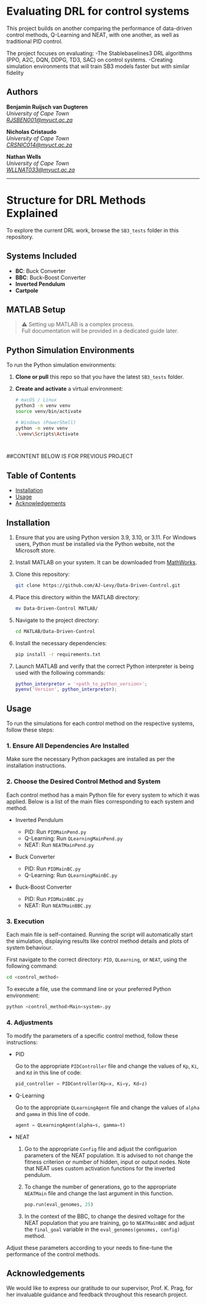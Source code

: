 # Evaluating DRL for control systems

This project builds on another comparing the performance of data-driven control methods, Q-Learning and NEAT, with one another, as well as traditional PID control.

The project focuses on evaluating:
-The Stablebaselines3 DRL algorithms (PPO, A2C, DQN, DDPG, TD3, SAC) on control systems.
-Creating simulation environments that will train SB3 models faster but with similar fidelity

## Authors
**Benjamin Ruijsch van Dugteren**<br>
*University of Cape Town* <br>
*RJSBEN001@myuct.ac.za*
<br>

**Nicholas Cristaudo**<br>
*University of Cape Town* <br>
*CRSNIC014@myuct.ac.za*

**Nathan Wells**<br>
*University of Cape Town* <br>
*WLLNAT033@myuct.ac.za*
___

# Structure for DRL Methods Explained

To explore the current DRL work, browse the `SB3_tests` folder in this repository.

## Systems Included

- **BC**: Buck Converter  
- **BBC**: Buck-Boost Converter  
- **Inverted Pendulum**  
- **Cartpole**

## MATLAB Setup

> ⚠️ Setting up MATLAB is a complex process.  
> Full documentation will be provided in a dedicated guide later.

## Python Simulation Environments

To run the Python simulation environments:

1. **Clone or pull** this repo so that you have the latest `SB3_tests` folder.  
2. **Create and activate** a virtual environment:

   ```bash
   # macOS / Linux
   python3 -m venv venv
   source venv/bin/activate

   # Windows (PowerShell)
   python -m venv venv
   .\venv\Scripts\Activate




##CONTENT BELOW IS FOR PREVIOUS PROJECT
## Table of Contents
- [Installation](#installation)
- [Usage](#usage)
- [Acknowledgements](#acknowledgements)

## Installation

1. Ensure that you are using Python version 3.9, 3.10, or 3.11. For Windows users, Python must be installed via the Python website, not the Microsoft store.

2. Install MATLAB on your system. It can be downloaded from [MathWorks](https://www.mathworks.com/products/matlab.html).

3. Clone this repository:
    ```bash
   git clone https://github.com/AJ-Levy/Data-Driven-Control.git
    ```

4. Place this directory within the MATLAB directory:
   ```bash
   mv Data-Driven-Control MATLAB/
   ```
   
5. Navigate to the project directory:
    ```bash
    cd MATLAB/Data-Driven-Control
    ```
    
6. Install the necessary dependencies:
    ```bash
    pip install -r requirements.txt
    ```

7. Launch MATLAB and verify that the correct Python interpreter is being used with the following commands:
    ```MATLAB
    python_interpretor = '<path_to_python_version>';
    pyenv('Version', python_interpretor);
    ```
    
## Usage

To run the simulations for each control method on the respective systems, follow these steps:

### 1. Ensure All Dependencies Are Installed
Make sure the necessary Python packages are installed as per the installation instructions.

### 2. Choose the Desired Control Method and System
Each control method has a main Python file for every system to which it was applied. Below is a list of the main files corresponding to each system and method. 

 - Inverted Pendulum

    - PID: Run `PIDMainPend.py`
    - Q-Learning: Run `QLearningMainPend.py`
    - NEAT: Run `NEATMainPend.py` 

- Buck Converter

    - PID: Run `PIDMainBC.py`
    - Q-Learning: Run `QLearningMainBC.py`

- Buck-Boost Converter

    - PID: Run `PIDMainBBC.py`
    - NEAT: Run `NEATMainBBC.py`

### 3. Execution
Each main file is self-contained. Running the script will automatically start the simulation, displaying results like control method details and plots of system behaviour. 

First navigate to the correct directory: `PID`, `QLearning`, or `NEAT`, using the following command:
```bash
cd <control_method>
```

To execute a file, use the command line or your preferred Python environment:
```bash
python <control_method>Main<system>.py
```

### 4. Adjustments

To modify the parameters of a specific control method, follow these instructions:

- PID

    Go to the appropriate `PIDController` file and change the values of `Kp`, `Ki`, and `Kd` in this line of code:
    ```python
    pid_controller = PIDController(Kp=x, Ki=y, Kd=z)
    ```

- Q-Learning

    Go to the appropriate `QLearningAgent` file and change the values of `alpha` and `gamma` in this line of code.
    ```python
    agent = QLearningAgent(alpha=s, gamma=t) 
    ```

- NEAT
  
    1. Go to the appropriate `Config` file and adjust the configuarion parameters of the NEAT population. It is advised to not          change the fitness criterion or number of hidden, input or output nodes. Note that NEAT uses custom activation functions         for the inverted pendulum.

    2. To change the number of generations, go to the appropriate `NEATMain` file and change the last argument in this function.
       ```python
       pop.run(eval_genomes, 25)
       ```

    3. In the context of the BBC, to change the desired voltage for the NEAT population that you are training, go to 
       `NEATMainBBC` and adjust the `final_goal` variable in the `eval_genomes(genomes, config)` method. 

Adjust these parameters according to your needs to fine-tune the performance of the control methods.

## Acknowledgements

We would like to express our gratitude to our supervisor, Prof. K. Prag, for her invaluable guidance and feedback throughout this research project.

  
